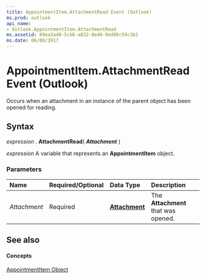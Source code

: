 ```yaml
---
title: AppointmentItem.AttachmentRead Event (Outlook)
ms.prod: outlook
api_name:
- Outlook.AppointmentItem.AttachmentRead
ms.assetid: 69ea3ad0-5cb6-a832-8e46-9ed86c59c3b2
ms.date: 06/08/2017
---
```



# AppointmentItem.AttachmentRead Event (Outlook)

Occurs when an attachment in an instance of the parent object has been opened for reading.


## Syntax

 _expression_ . **AttachmentRead**( **_Attachment_** )

 _expression_ A variable that represents an **AppointmentItem** object.


### Parameters



|**Name**|**Required/Optional**|**Data Type**|**Description**|
|:-----|:-----|:-----|:-----|
| _Attachment_|Required| **[Attachment](attachment-object-outlook.md)**|The **Attachment** that was opened.|

## See also


#### Concepts


[AppointmentItem Object](appointmentitem-object-outlook.md)

